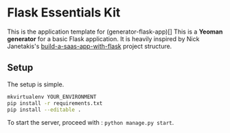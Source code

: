 # Flask Essentials Kit

This is the application template for (generator-flask-app)[]
This is a **Yeoman generator** for a basic Flask application.
It is heavily inspired by Nick Janetakis's [build-a-saas-app-with-flask](https://github.com/nickjj/build-a-saas-app-with-flask) project structure.

## Setup
The setup is simple.
```sh
mkvirtualenv YOUR_ENVIRONMENT
pip install -r requirements.txt
pip install --editable .
```

To start the server, proceed with : `python manage.py start`.
